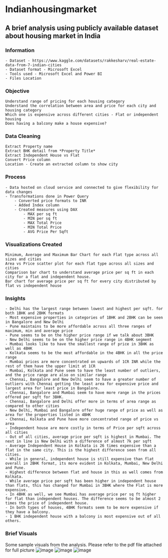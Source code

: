 # Indianhousingmarket
## A brief analysis using publicly available dataset about housing market in India

### Information
    - Dataset - https://www.kaggle.com/datasets/rakkesharv/real-estate-data-from-7-indian-cities
    - Dataset format - Microsoft Excel
    - Tools used - Microsoft Excel and Power BI
    - Files Location
    
### Objective
    Understand range of pricing for each housing category
    Understand the correlation between area and price for each city and housing category
    Which one is expensive across different cities - Flat or independent housing
    Does having a balcony make a house expensive?
    
### Data Cleaning
    Extract Property name
    Extract BHK detail from *Property Title*
    Extract Independent House vs Flat
    Convert Price column
    Location - Create an extracted column to show city
    
### Process
    - Data hosted on cloud service and connected to give flexibility for data changes
    - Transformations done in Power Query
        - Converted price formats to INR
        - Added Index column
        - Created measures using DAX
            - MAX per sq ft
            - MIN per sq ft
            - MAX Total Price
            - MIN Total Price
            - AVG Price Per Sqft
            
### Visualizations Created
    Minimum, Average and Maximum Bar Chart for each Flat type across all sizes and cities
    Area vs Price scatter plot for each flat type across all sizes and cities
    Comparison bar chart to understand average price per sq ft in each city for a flat and independent house.
    Bar chart for average price per sq ft for every city distributed by flat vs independent house
    
### Insights
    - Delhi has the largest range between lowest and highest per sqft. for both 1BHK and 2BHK formats
    - Most expensive properties in categories of 1BHK and 2BHK can be seen in Bangalore and New Delhi
    - Pune maintains to be more affordable across all three ranges of maximum, min and average price
    - Pune seems to be on the higher price range if we talk about 3BHK
    - New Delhi seems to be on the higher price range in 4BHK segment
    - Mumbai looks like to have the smallest range of price in 3BHK as well as 4BHK
    - Kolkata seems to be the most affordable in the 4BHK in all the price range
    - Mumbai prices are more concentrated on upwards of 1CR INR while the rest of them have the upper limit at 1CR
    - Mumbai, Kolkata and Pune seem to have the least number of outliers, and the price range are also on similar range
    - Chennai, Bangalore and New Delhi seem to have a greater number of outliers with Chennai getting the least area for expensive price and largest area for least price in Bangalore.
    - Chennai, Bangalore and Mumbai seem to have more range in the prices offered per sqft for 3BHK.
    - Chennai, Bangalore and Delhi offer more in terms of area range as compared to other cities
    - New Delhi, Mumbai and Bangalore offer huge range of price as well as area for the properties listed in 4BHK
    - Chennai, Kolkata and Pune have more concentrated range of price vs area
    - Independent house are more costly in terms of Price per sqft across all cities
    - Out of all cities, average price per sqft is highest in Mumbai. The next in line is New Delhi with a difference of almost 7k per sqft
    - Average Independent House in Kolkata is 26 times expensive than a flat in the same city. This is the highest difference seen from all cities.
    - While in general, independent house is still expensive than flat overall in 2BHK format, its more evident in Kolkata, Mumbai, New Delhi and Pune.
    - Highest difference between flat and house in this as well comes from Kolkata.
    - While average price per sqft has been higher in independent house than flats, this has changed for Mumbai in 3BHK where the Flat is more expensive.
    - In 4BHK as well, we see Mumbai has average price per sq ft higher for flat than independent houses. The difference seems to be almost 2 times the price of independent house.
    - In both types of houses, 4BHK formats seem to be more expensive if they have a balcony.
    - 1 BHK independent house with a balcony is most expensive out of all others.
### Brief Visuals
Some sample visuals from the analysis. Please refer to the pdf file attached for full picture
![image](https://github.com/user-attachments/assets/605cf66e-a0f8-47be-9e86-ce68ce906808)
![image](https://github.com/user-attachments/assets/7faf68a0-216d-4906-a5c2-b99c34db7fdf)
![image](https://github.com/user-attachments/assets/42c97527-3302-4905-87bf-f3dfed9e5c59)



